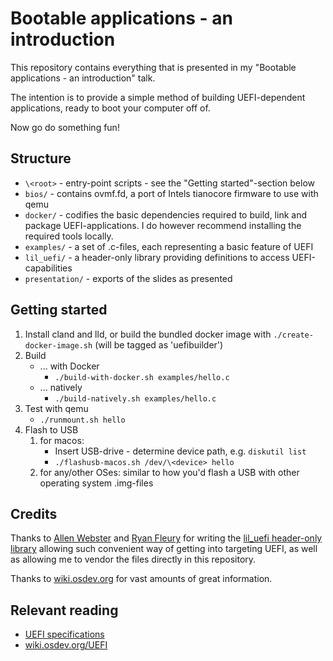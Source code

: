 # Bootable applications - an introduction

This repository contains everything that is presented in my "Bootable applications - an introduction" talk.

The intention is to provide a simple method of building UEFI-dependent applications, ready to boot your computer off of.

Now go do something fun!

## Structure

* `\<root>` - entry-point scripts - see the "Getting started"-section below
* `bios/` - contains ovmf.fd, a port of Intels tianocore firmware to use with qemu
* `docker/` - codifies the basic dependencies required to build, link and package UEFI-applications. I do however recommend installing the required tools locally.
* `examples/` - a set of .c-files, each representing a basic feature of UEFI
* `lil_uefi/` - a header-only library providing definitions to access UEFI-capabilities
* `presentation/` - exports of the slides as presented

## Getting started

1. Install cland and lld, or build the bundled docker image with `./create-docker-image.sh` (will be tagged as 'uefibuilder')
1. Build
    * ... with Docker
        * `./build-with-docker.sh examples/hello.c`
    * ... natively
        * `./build-natively.sh examples/hello.c`
1. Test with qemu
    * `./runmount.sh hello`
1. Flash to USB
    1. for macos:
        * Insert USB-drive - determine device path, e.g. `diskutil list`
        * `./flashusb-macos.sh /dev/\<device> hello`
    1. for any/other OSes: similar to how you'd flash a USB with other operating system .img-files


## Credits

Thanks to [Allen Webster](https://mr4th.com/) and [Ryan Fleury](https://www.rfleury.com/) for writing the [lil_uefi header-only library](https://handmade.network/p/308/lil-uefi/) allowing such convenient way of getting into targeting UEFI, as well as allowing me to vendor the files directly in this repository.

Thanks to [wiki.osdev.org](https://wiki.osdev.org) for vast amounts of great information.

## Relevant reading

* [UEFI specifications](https://uefi.org/specifications)
* [wiki.osdev.org/UEFI](https://wiki.osdev.org/UEFI)